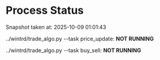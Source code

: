 # Process Status

Snapshot taken at: 2025-10-09 01:01:43

../wintrd/trade_algo.py --task price_update: **NOT RUNNING**

../wintrd/trade_algo.py --task buy_sell: **NOT RUNNING**

